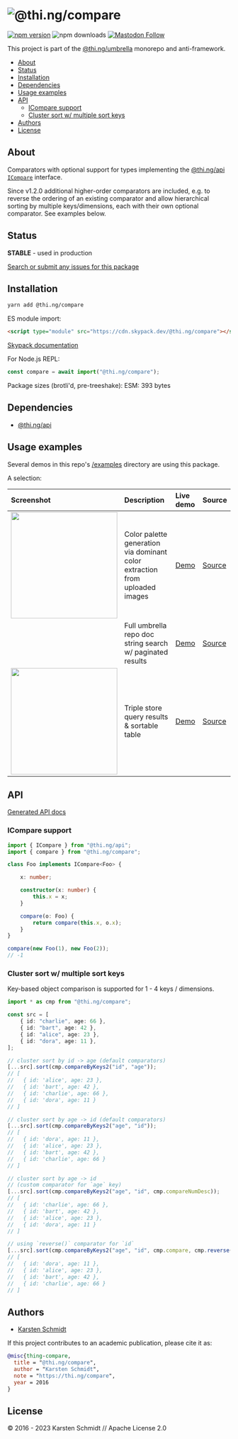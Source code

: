 <!-- This file is generated - DO NOT EDIT! -->
<!-- Please see: https://github.com/thi-ng/umbrella/blob/develop/CONTRIBUTING.md#changes-to-readme-files -->

# ![@thi.ng/compare](https://media.thi.ng/umbrella/banners-20230807/thing-compare.svg?6abf4a5f)

[![npm version](https://img.shields.io/npm/v/@thi.ng/compare.svg)](https://www.npmjs.com/package/@thi.ng/compare)
![npm downloads](https://img.shields.io/npm/dm/@thi.ng/compare.svg)
[![Mastodon Follow](https://img.shields.io/mastodon/follow/109331703950160316?domain=https%3A%2F%2Fmastodon.thi.ng&style=social)](https://mastodon.thi.ng/@toxi)

This project is part of the
[@thi.ng/umbrella](https://github.com/thi-ng/umbrella/) monorepo and anti-framework.

- [About](#about)
- [Status](#status)
- [Installation](#installation)
- [Dependencies](#dependencies)
- [Usage examples](#usage-examples)
- [API](#api)
  - [ICompare support](#icompare-support)
  - [Cluster sort w/ multiple sort keys](#cluster-sort-w-multiple-sort-keys)
- [Authors](#authors)
- [License](#license)

## About

Comparators with optional support for types implementing the [@thi.ng/api
`ICompare`](https://github.com/thi-ng/umbrella/tree/develop/packages/api/src/compare.ts)
interface.

Since v1.2.0 additional higher-order comparators are included, e.g. to
reverse the ordering of an existing comparator and allow hierarchical
sorting by multiple keys/dimensions, each with their own optional
comparator. See examples below.

## Status

**STABLE** - used in production

[Search or submit any issues for this package](https://github.com/thi-ng/umbrella/issues?q=%5Bcompare%5D+in%3Atitle)

## Installation

```bash
yarn add @thi.ng/compare
```

ES module import:

```html
<script type="module" src="https://cdn.skypack.dev/@thi.ng/compare"></script>
```

[Skypack documentation](https://docs.skypack.dev/)

For Node.js REPL:

```js
const compare = await import("@thi.ng/compare");
```

Package sizes (brotli'd, pre-treeshake): ESM: 393 bytes

## Dependencies

- [@thi.ng/api](https://github.com/thi-ng/umbrella/tree/develop/packages/api)

## Usage examples

Several demos in this repo's
[/examples](https://github.com/thi-ng/umbrella/tree/develop/examples)
directory are using this package.

A selection:

| Screenshot                                                                                                             | Description                                                                 | Live demo                                              | Source                                                                              |
|:-----------------------------------------------------------------------------------------------------------------------|:----------------------------------------------------------------------------|:-------------------------------------------------------|:------------------------------------------------------------------------------------|
| <img src="https://raw.githubusercontent.com/thi-ng/umbrella/develop/assets/examples/dominant-colors.png" width="240"/> | Color palette generation via dominant color extraction from uploaded images | [Demo](https://demo.thi.ng/umbrella/dominant-colors/)  | [Source](https://github.com/thi-ng/umbrella/tree/develop/examples/dominant-colors)  |
|                                                                                                                        | Full umbrella repo doc string search w/ paginated results                   | [Demo](https://demo.thi.ng/umbrella/rdom-search-docs/) | [Source](https://github.com/thi-ng/umbrella/tree/develop/examples/rdom-search-docs) |
| <img src="https://raw.githubusercontent.com/thi-ng/umbrella/develop/assets/examples/triple-query.png" width="240"/>    | Triple store query results & sortable table                                 | [Demo](https://demo.thi.ng/umbrella/triple-query/)     | [Source](https://github.com/thi-ng/umbrella/tree/develop/examples/triple-query)     |

## API

[Generated API docs](https://docs.thi.ng/umbrella/compare/)

### ICompare support

```ts
import { ICompare } from "@thi.ng/api";
import { compare } from "@thi.ng/compare";

class Foo implements ICompare<Foo> {

    x: number;

    constructor(x: number) {
        this.x = x;
    }

    compare(o: Foo) {
        return compare(this.x, o.x);
    }
}

compare(new Foo(1), new Foo(2));
// -1
```

### Cluster sort w/ multiple sort keys

Key-based object comparison is supported for 1 - 4 keys / dimensions.

```ts
import * as cmp from "@thi.ng/compare";

const src = [
    { id: "charlie", age: 66 },
    { id: "bart", age: 42 },
    { id: "alice", age: 23 },
    { id: "dora", age: 11 },
];

// cluster sort by id -> age (default comparators)
[...src].sort(cmp.compareByKeys2("id", "age"));
// [
//   { id: 'alice', age: 23 },
//   { id: 'bart', age: 42 },
//   { id: 'charlie', age: 66 },
//   { id: 'dora', age: 11 }
// ]

// cluster sort by age -> id (default comparators)
[...src].sort(cmp.compareByKeys2("age", "id"));
// [
//   { id: 'dora', age: 11 },
//   { id: 'alice', age: 23 },
//   { id: 'bart', age: 42 },
//   { id: 'charlie', age: 66 }
// ]

// cluster sort by age -> id
// (custom comparator for `age` key)
[...src].sort(cmp.compareByKeys2("age", "id", cmp.compareNumDesc));
// [
//   { id: 'charlie', age: 66 },
//   { id: 'bart', age: 42 },
//   { id: 'alice', age: 23 },
//   { id: 'dora', age: 11 }
// ]

// using `reverse()` comparator for `id`
[...src].sort(cmp.compareByKeys2("age", "id", cmp.compare, cmp.reverse(cmp.compare)));
// [
//   { id: 'dora', age: 11 },
//   { id: 'alice', age: 23 },
//   { id: 'bart', age: 42 },
//   { id: 'charlie', age: 66 }
// ]
```

## Authors

- [Karsten Schmidt](https://thi.ng)

If this project contributes to an academic publication, please cite it as:

```bibtex
@misc{thing-compare,
  title = "@thi.ng/compare",
  author = "Karsten Schmidt",
  note = "https://thi.ng/compare",
  year = 2016
}
```

## License

&copy; 2016 - 2023 Karsten Schmidt // Apache License 2.0
